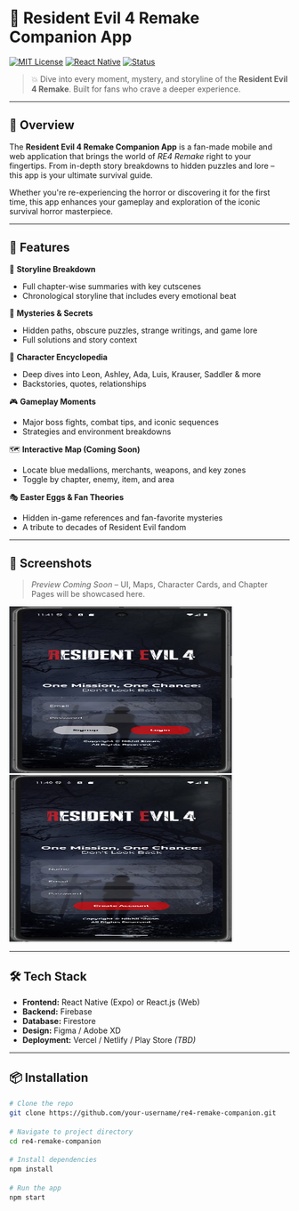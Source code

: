 # 🧟 Resident Evil 4 Remake Companion App

[![MIT License](https://img.shields.io/badge/license-MIT-blue.svg)](LICENSE)
[![React Native](https://img.shields.io/badge/built%20with-react--native-61DAFB?logo=react)](https://reactnative.dev/)
[![Status](https://img.shields.io/badge/status-active-brightgreen)]()

> 💥 Dive into every moment, mystery, and storyline of the **Resident Evil 4 Remake**. Built for fans who crave a deeper experience.

---

## 👾 Overview

The **Resident Evil 4 Remake Companion App** is a fan-made mobile and web application that brings the world of *RE4 Remake* right to your fingertips. From in-depth story breakdowns to hidden puzzles and lore – this app is your ultimate survival guide.

Whether you're re-experiencing the horror or discovering it for the first time, this app enhances your gameplay and exploration of the iconic survival horror masterpiece.

---

## 🚀 Features

🔪 **Storyline Breakdown**
- Full chapter-wise summaries with key cutscenes
- Chronological storyline that includes every emotional beat

🧩 **Mysteries & Secrets**
- Hidden paths, obscure puzzles, strange writings, and game lore
- Full solutions and story context

🧠 **Character Encyclopedia**
- Deep dives into Leon, Ashley, Ada, Luis, Krauser, Saddler & more
- Backstories, quotes, relationships

🎮 **Gameplay Moments**
- Major boss fights, combat tips, and iconic sequences
- Strategies and environment breakdowns

🗺️ **Interactive Map (Coming Soon)**
- Locate blue medallions, merchants, weapons, and key zones
- Toggle by chapter, enemy, item, and area

🎭 **Easter Eggs & Fan Theories**
- Hidden in-game references and fan-favorite mysteries
- A tribute to decades of Resident Evil fandom

---

## 📸 Screenshots

> *Preview Coming Soon* – UI, Maps, Character Cards, and Chapter Pages will be showcased here.

<img src="./assets/img/login.png" alt="Login Page" width="400" height="300" />
<img src="./assets/img/signup.png" alt="Signup Page" width="400" height="300" />

---

## 🛠️ Tech Stack

- **Frontend:** React Native (Expo) or React.js (Web)
- **Backend:** Firebase 
- **Database:** Firestore 
- **Design:** Figma / Adobe XD
- **Deployment:** Vercel / Netlify / Play Store *(TBD)*

---

## 📦 Installation

```bash
# Clone the repo
git clone https://github.com/your-username/re4-remake-companion.git

# Navigate to project directory
cd re4-remake-companion

# Install dependencies
npm install

# Run the app
npm start
